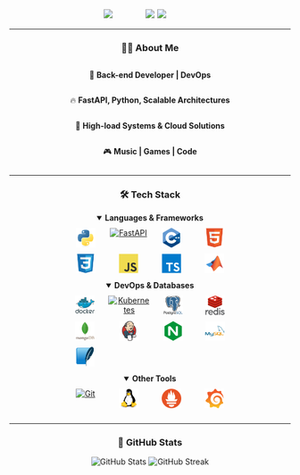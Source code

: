 <div align="center">
   <div style="display: flex; justify-content: center; align-items: center; flex-wrap: wrap; margin: 0 auto;">
      <img src='https://user-images.githubusercontent.com/5713670/87202985-820dcb80-c2b6-11ea-9f56-7ec461c497c3.gif' width='70' style="margin: 5px;">
      <img src="https://readme-typing-svg.demolab.com?font=Inconsolata&weight=100&size=20&duration=4000&pause=100&color=FF0000&center=true&vCenter=true&multiline=true&width=220&height=60&lines=Hello+hello;I'm+Nuncvc1v0" style="max-width: 70%;" />
      <img src='https://user-images.githubusercontent.com/5713670/87202985-820dcb80-c2b6-11ea-9f56-7ec461c497c3.gif' width='70' style="margin: 5px;">
   </div>
</div>

<hr/>

<div align="center">
   <h3>👨‍💻 About Me</h3>
   <div style="display: flex; flex-direction: column; align-items: center; max-width: 300px; margin: 0 auto;">
      <p>🎼 <b>Back-end Developer | DevOps</b></p>
      <p>🔥 <b>FastAPI, Python, Scalable Architectures</b></p>
      <p>🚀 <b>High-load Systems & Cloud Solutions</b></p>
      <p>🎮 <b>Music | Games | Code</b></p>
   </div>
</div>

<hr/>

<div align="center">
   <h3>🛠️ Tech Stack</h3>
   
   <details open>
      <summary><h4 style="display: inline-block; margin: 0;">Languages & Frameworks</h4></summary>
      <div style="display: grid; grid-template-columns: repeat(4, 1fr); gap: 8px; justify-items: center; max-width: 300px; margin: 0 auto; padding: 10px;">
         <a href="https://www.python.org" target="_blank"><img src="https://raw.githubusercontent.com/devicons/devicon/master/icons/python/python-original.svg" alt="Python" width="35" height="35" /></a>
         <a href="https://fastapi.tiangolo.com" target="_blank"><img src="https://cdn.worldvectorlogo.com/logos/fastapi.svg" alt="FastAPI" width="35" height="35" /></a>
         <a href="https://www.w3schools.com/cpp/" target="_blank"><img src="https://raw.githubusercontent.com/devicons/devicon/master/icons/cplusplus/cplusplus-original.svg" alt="C++" width="35" height="35" /></a>
         <a href="https://developer.mozilla.org/en-US/docs/Web/HTML" target="_blank"><img src="https://raw.githubusercontent.com/devicons/devicon/master/icons/html5/html5-original.svg" alt="HTML" width="35" height="35" /></a>
         <a href="https://developer.mozilla.org/en-US/docs/Web/CSS" target="_blank"><img src="https://raw.githubusercontent.com/devicons/devicon/master/icons/css3/css3-original.svg" alt="CSS" width="35" height="35" /></a>
         <a href="https://developer.mozilla.org/en-US/docs/Web/JavaScript" target="_blank"><img src="https://raw.githubusercontent.com/devicons/devicon/master/icons/javascript/javascript-original.svg" alt="JavaScript" width="35" height="35" /></a>
         <a href="https://www.typescriptlang.org" target="_blank"><img src="https://raw.githubusercontent.com/devicons/devicon/master/icons/typescript/typescript-original.svg" alt="TypeScript" width="35" height="35" /></a>
         <a href="https://www.matlab.com" target="_blank"><img src="https://raw.githubusercontent.com/devicons/devicon/master/icons/matlab/matlab-original.svg" alt="MATLAB" width="35" height="35" /></a>
      </div>
   </details>
   
   <details open>
      <summary><h4 style="display: inline-block; margin: 0;">DevOps & Databases</h4></summary>
      <div style="display: grid; grid-template-columns: repeat(4, 1fr); gap: 8px; justify-items: center; max-width: 300px; margin: 0 auto; padding: 10px;">
         <a href="https://www.docker.com/" target="_blank"><img src="https://raw.githubusercontent.com/devicons/devicon/master/icons/docker/docker-original-wordmark.svg" alt="Docker" width="35" height="35" /></a>
         <a href="https://kubernetes.io" target="_blank"><img src="https://www.vectorlogo.zone/logos/kubernetes/kubernetes-icon.svg" alt="Kubernetes" width="35" height="35" /></a>
         <a href="https://www.postgresql.org" target="_blank"><img src="https://raw.githubusercontent.com/devicons/devicon/master/icons/postgresql/postgresql-original-wordmark.svg" alt="PostgreSQL" width="35" height="35" /></a>
         <a href="https://redis.io" target="_blank"><img src="https://raw.githubusercontent.com/devicons/devicon/master/icons/redis/redis-original-wordmark.svg" alt="Redis" width="35" height="35" /></a>
         <a href="https://www.mongodb.com/" target="_blank"><img src="https://raw.githubusercontent.com/devicons/devicon/master/icons/mongodb/mongodb-original-wordmark.svg" alt="MongoDB" width="35" height="35" /></a>
         <a href="https://www.jenkins.io" target="_blank"><img src="https://raw.githubusercontent.com/devicons/devicon/master/icons/jenkins/jenkins-original.svg" alt="Jenkins" width="35" height="35" /></a>
         <a href="https://www.nginx.org" target="_blank"><img src="https://raw.githubusercontent.com/devicons/devicon/master/icons/nginx/nginx-original.svg" alt="Nginx" width="35" height="35" /></a>
         <a href="https://www.mysql.com" target="_blank"><img src="https://raw.githubusercontent.com/devicons/devicon/master/icons/mysql/mysql-original-wordmark.svg" alt="MySQL" width="35" height="35" /></a>
         <a href="https://www.sqlite.org" target="_blank"><img src="https://raw.githubusercontent.com/devicons/devicon/master/icons/sqlite/sqlite-original.svg" alt="SQLite" width="35" height="35" /></a>
      </div>
   </details>
   
   <details open>
      <summary><h4 style="display: inline-block; margin: 0;">Other Tools</h4></summary>
      <div style="display: grid; grid-template-columns: repeat(4, 1fr); gap: 8px; justify-items: center; max-width: 300px; margin: 0 auto; padding: 10px;">
         <a href="https://git-scm.com/" target="_blank"><img src="https://www.vectorlogo.zone/logos/git-scm/git-scm-icon.svg" alt="Git" width="35" height="35" /></a>
         <a href="https://www.linux.org/" target="_blank"><img src="https://raw.githubusercontent.com/devicons/devicon/master/icons/linux/linux-original.svg" alt="Linux" width="35" height="35" /></a>
         <a href="https://prometheus.io/" target="_blank"><img src="https://raw.githubusercontent.com/devicons/devicon/master/icons/prometheus/prometheus-original.svg" alt="Prometheus" width="35" height="35" /></a>
         <a href="https://grafana.com/" target="_blank"><img src="https://raw.githubusercontent.com/devicons/devicon/master/icons/grafana/grafana-original.svg" alt="Grafana" width="35" height="35" /></a>
      </div>
   </details>
</div>

<hr/>

<div align="center">
   <h3>🌊 GitHub Stats</h3>
   
   <img width="280px" src="https://github-readme-stats.vercel.app/api?username=nuncvc1v0&show_icons=true&theme=dark&icon_color=FF0000&title_color=FF0000&text_color=FFFFFF&hide_border=true&card_width=280" alt="GitHub Stats" />
   
   <img width="280px" src="https://github-readme-streak-stats.herokuapp.com/?user=nuncvc1v0&theme=dark&ring=FF0000&fire=FF0000&currStreakLabel=FF0000&hide_border=true&card_width=280" alt="GitHub Streak" />
</div>
